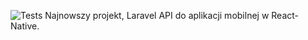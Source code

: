 ![Tests](https://github.com/mimi530/car_story_api/actions/workflows/laravel.yml/badge.svg)
Najnowszy projekt, Laravel API do aplikacji mobilnej w React-Native.
